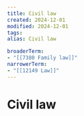 ```yaml
---
title: Civil law
created: 2024-12-01
modified: 2024-12-01
tags: 
alias: Civil law

broaderTerm:
- "[[7380 Family law]]"
narrowerTerm:
- "[[12149 Law]]"
---
```

# Civil law
